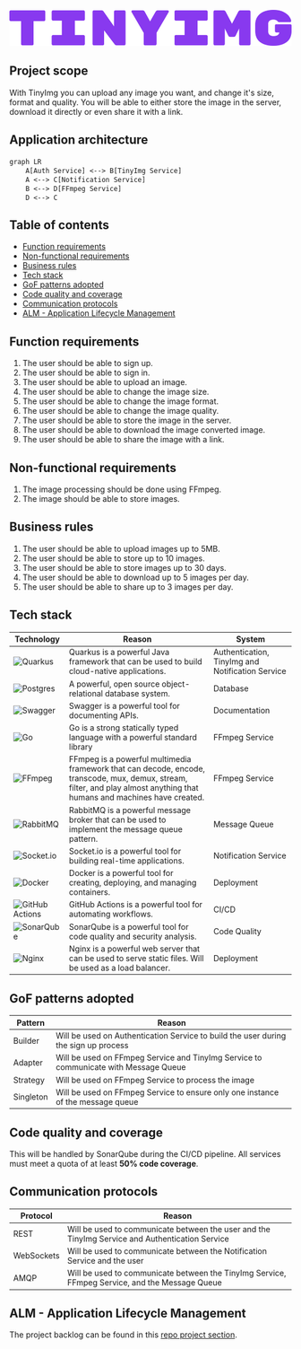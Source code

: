 <p align="center">
  <a href="https://tinyimg.mateux.dev/" target="blank"><img src="./assets/logo.png" height="64" alt="TinyImg logo" /></a>
</p>

## Project scope

With TinyImg you can upload any image you want, and change it's size, format and quality.
You will be able to either store the image in the server, download it directly or even share it with a link.

## Application architecture

```mermaid
graph LR
    A[Auth Service] <--> B[TinyImg Service]
    A <--> C[Notification Service]
    B <--> D[FFmpeg Service]
    D <--> C
```

## Table of contents

- [Function requirements](#function-requirements)
- [Non-functional requirements](#non-functional-requirements)
- [Business rules](#business-rules)
- [Tech stack](#tech-stack)
- [GoF patterns adopted](#gof-patterns-adopted)
- [Code quality and coverage](#code-quality-and-coverage)
- [Communication protocols](#communication-protocols)
- [ALM - Application Lifecycle Management](#alm---application-lifecycle-management)

## Function requirements

1. The user should be able to sign up.
2. The user should be able to sign in.
3. The user should be able to upload an image.
4. The user should be able to change the image size.
5. The user should be able to change the image format.
6. The user should be able to change the image quality.
7. The user should be able to store the image in the server.
8. The user should be able to download the image converted image.
9. The user should be able to share the image with a link.

## Non-functional requirements

1. The image processing should be done using FFmpeg.
2. The image should be able to store images.

## Business rules

1. The user should be able to upload images up to 5MB.
2. The user should be able to store up to 10 images.
3. The user should be able to store images up to 30 days.
4. The user should be able to download up to 5 images per day.
5. The user should be able to share up to 3 images per day.

## Tech stack

| Technology | Reason | System |
|------------|-------------|------------|
| ![Quarkus](https://img.shields.io/badge/quarkus-%234794EB.svg?style=for-the-badge&logo=quarkus&logoColor=white) | Quarkus is a powerful Java framework that can be used to build cloud-native applications. | Authentication, TinyImg and Notification Service |
| ![Postgres](https://img.shields.io/badge/postgres-%23316192.svg?style=for-the-badge&logo=postgresql&logoColor=white) | A powerful, open source object-relational database system. | Database |
| ![Swagger](https://img.shields.io/badge/-Swagger-%23Clojure?style=for-the-badge&logo=swagger&logoColor=white) | Swagger is a powerful tool for documenting APIs. | Documentation |
| ![Go](https://img.shields.io/badge/go-%2300ADD8.svg?style=for-the-badge&logo=go&logoColor=white) | Go is a strong statically typed language with a powerful standard library | FFmpeg Service |
| ![FFmpeg](https://img.shields.io/badge/ffmpeg-%23CB2018.svg?style=for-the-badge&logo=ffmpeg&logoColor=white) | FFmpeg is a powerful multimedia framework that can decode, encode, transcode, mux, demux, stream, filter, and play almost anything that humans and machines have created. | FFmpeg Service |
| ![RabbitMQ](https://img.shields.io/badge/Rabbitmq-FF6600?style=for-the-badge&logo=rabbitmq&logoColor=white) | RabbitMQ is a powerful message broker that can be used to implement the message queue pattern. | Message Queue |
| ![Socket.io](https://img.shields.io/badge/Socket.io-black?style=for-the-badge&logo=socket.io&badgeColor=010101) | Socket.io is a powerful tool for building real-time applications. | Notification Service |
| ![Docker](https://img.shields.io/badge/docker-%230db7ed.svg?style=for-the-badge&logo=docker&logoColor=white) | Docker is a powerful tool for creating, deploying, and managing containers. | Deployment |
| ![GitHub Actions](https://img.shields.io/badge/github%20actions-%232671E5.svg?style=for-the-badge&logo=githubactions&logoColor=white) | GitHub Actions is a powerful tool for automating workflows. | CI/CD |
| ![SonarQube](https://img.shields.io/badge/SonarQube-black?style=for-the-badge&logo=sonarqube&logoColor=4E9BCD) | SonarQube is a powerful tool for code quality and security analysis. | Code Quality |
| ![Nginx](https://img.shields.io/badge/nginx-%23009639.svg?style=for-the-badge&logo=nginx&logoColor=white) | Nginx is a powerful web server that can be used to serve static files. Will be used as a load balancer. | Deployment |

## GoF patterns adopted

| Pattern | Reason |
|---------|--------|
| Builder | Will be used on Authentication Service to build the user during the sign up process |
| Adapter | Will be used on FFmpeg Service and TinyImg Service to communicate with Message Queue |
| Strategy | Will be used on FFmpeg Service to process the image |
| Singleton | Will be used on FFmpeg Service to ensure only one instance of the message queue |

## Code quality and coverage

This will be handled by SonarQube during the CI/CD pipeline. All services must meet a quota of at least **50% code coverage**.

## Communication protocols

| Protocol | Reason |
|----------|--------|
| REST | Will be used to communicate between the user and the TinyImg Service and Authentication Service |
| WebSockets | Will be used to communicate between the Notification Service and the user |
| AMQP | Will be used to communicate between the TinyImg Service, FFmpeg Service, and the Message Queue |

## ALM - Application Lifecycle Management

The project backlog can be found in this [repo project section](https://github.com/orgs/MateuxDotDev/projects/1/views/1).